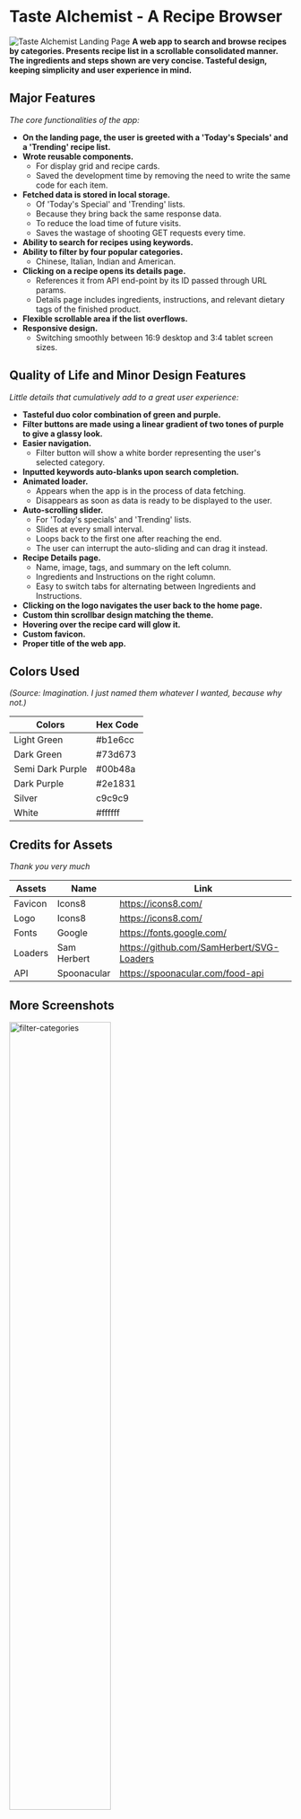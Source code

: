 # Taste Alchemist - A Recipe Browser

![Taste Alchemist Landing Page](https://firebasestorage.googleapis.com/v0/b/github-profile-v1.appspot.com/o/projects%2Ftaste-alchemist%2FScreenshot%202022-12-19%20at%2021-34-18%20Taste%20Alchemist%20-%20A%20recipe%20browser%20tool%20with%20cooking%20instructions%20%26%20ingredients%20list.webp?alt=media&token=adf57fb3-e847-4821-9e20-c6a674bd06f3)
**A web app to search and browse recipes by categories. Presents recipe list in a scrollable consolidated manner. The ingredients and steps shown are very concise. Tasteful design, keeping simplicity and user experience in mind.**

## Major Features

_The core functionalities of the app:_

- **On the landing page, the user is greeted with a 'Today's Specials' and a 'Trending' recipe list.**
- **Wrote reusable components.**
  - For display grid and recipe cards.
  - Saved the development time by removing the need to write the same code for each item.
- **Fetched data is stored in local storage.**
  - Of 'Today's Special' and 'Trending' lists.
  - Because they bring back the same response data.
  - To reduce the load time of future visits.
  - Saves the wastage of shooting GET requests every time.
- **Ability to search for recipes using keywords.**
- **Ability to filter by four popular categories.**
  - Chinese, Italian, Indian and American.
- **Clicking on a recipe opens its details page.**
  - References it from API end-point by its ID passed through URL params.
  - Details page includes ingredients, instructions, and relevant dietary tags of the finished product.
- **Flexible scrollable area if the list overflows.**
- **Responsive design.**
  - Switching smoothly between 16:9 desktop and 3:4 tablet screen sizes.

## Quality of Life and Minor Design Features

_Little details that cumulatively add to a great user experience:_

- **Tasteful duo color combination of green and purple.**
- **Filter buttons are made using a linear gradient of two tones of purple to give a glassy look.**
- **Easier navigation.**
  - Filter button will show a white border representing the user's selected category.
- **Inputted keywords auto-blanks upon search completion.**
- **Animated loader.**
  - Appears when the app is in the process of data fetching.
  - Disappears as soon as data is ready to be displayed to the user.
- **Auto-scrolling slider.**
  - For 'Today's specials' and 'Trending' lists.
  - Slides at every small interval.
  - Loops back to the first one after reaching the end.
  - The user can interrupt the auto-sliding and can drag it instead.
- **Recipe Details page.**
  - Name, image, tags, and summary on the left column.
  - Ingredients and Instructions on the right column.
  - Easy to switch tabs for alternating between Ingredients and Instructions.
- **Clicking on the logo navigates the user back to the home page.**
- **Custom thin scrollbar design matching the theme.**
- **Hovering over the recipe card will glow it.**
- **Custom favicon.**
- **Proper title of the web app.**

## Colors Used

_(Source: Imagination. I just named them whatever I wanted, because why not.)_

| Colors           | Hex Code |
| ---------------- | -------- |
| Light Green      | #b1e6cc  |
| Dark Green       | #73d673  |
| Semi Dark Purple | #00b48a  |
| Dark Purple      | #2e1831  |
| Silver           | c9c9c9   |
| White            | #ffffff  |

## Credits for Assets

_Thank you very much_

| Assets  | Name        | Link                                      |
| ------- | ----------- | ----------------------------------------- |
| Favicon | Icons8      | https://icons8.com/                       |
| Logo    | Icons8      | https://icons8.com/                       |
| Fonts   | Google      | https://fonts.google.com/                 |
| Loaders | Sam Herbert | https://github.com/SamHerbert/SVG-Loaders |
| API     | Spoonacular | https://spoonacular.com/food-api          |

## More Screenshots

<img align="center" width="60%" height="60%" src="https://firebasestorage.googleapis.com/v0/b/github-profile-v1.appspot.com/o/projects%2Ftaste-alchemist%2FScreenshot%202022-12-19%20at%2021-34-57%20Taste%20Alchemist%20-%20A%20recipe%20browser%20tool%20with%20cooking%20instructions%20%26%20ingredients%20list.webp?alt=media&token=466ff54b-8a65-40bb-ae31-8ae2d05eb964" alt="filter-categories">

<img align="center" width="60%" height="60%" src="https://firebasestorage.googleapis.com/v0/b/github-profile-v1.appspot.com/o/projects%2Ftaste-alchemist%2FScreenshot%202022-12-19%20at%2021-35-49%20Taste%20Alchemist%20-%20A%20recipe%20browser%20tool%20with%20cooking%20instructions%20%26%20ingredients%20list.webp?alt=media&token=d65221d3-9174-4749-8712-b372e312d37c" alt="slider">

<img align="center" width="60%" height="60%" src="https://firebasestorage.googleapis.com/v0/b/github-profile-v1.appspot.com/o/projects%2Ftaste-alchemist%2FScreenshot%202022-12-19%20at%2021-36-42%20Taste%20Alchemist%20-%20A%20recipe%20browser%20tool%20with%20cooking%20instructions%20%26%20ingredients%20list.webp?alt=media&token=6888452c-f1b1-4408-9d82-f4b0309892e4" alt="search-bar">

<img align="center" width="60%" height="60%" src="https://firebasestorage.googleapis.com/v0/b/github-profile-v1.appspot.com/o/projects%2Ftaste-alchemist%2FScreenshot%202022-12-19%20at%2021-37-20%20Taste%20Alchemist%20-%20A%20recipe%20browser%20tool%20with%20cooking%20instructions%20%26%20ingredients%20list.webp?alt=media&token=f1fb5644-4b18-4a6a-adea-633c9038e4aa" alt="overflow">

<img align="center" width="60%" height="60%" src="https://firebasestorage.googleapis.com/v0/b/github-profile-v1.appspot.com/o/projects%2Ftaste-alchemist%2FScreenshot%202022-12-19%20at%2021-38-08%20Taste%20Alchemist%20-%20A%20recipe%20browser%20tool%20with%20cooking%20instructions%20%26%20ingredients%20list.webp?alt=media&token=ccd676f5-abea-4031-aa54-47e344a59065" alt="responsive-tablet">

<img align="center" width="60%" height="60%" src="https://firebasestorage.googleapis.com/v0/b/github-profile-v1.appspot.com/o/projects%2Ftaste-alchemist%2FScreenshot%202022-12-19%20at%2021-39-57%20Taste%20Alchemist%20-%20A%20recipe%20browser%20tool%20with%20cooking%20instructions%20%26%20ingredients%20list.webp?alt=media&token=59942c31-9d74-4aad-9cc2-5189f11dda53" alt="details">

<img align="center" width="60%" height="60%" src="https://firebasestorage.googleapis.com/v0/b/github-profile-v1.appspot.com/o/projects%2Ftaste-alchemist%2FScreenshot%202022-12-19%20at%2021-40-08%20Taste%20Alchemist%20-%20A%20recipe%20browser%20tool%20with%20cooking%20instructions%20%26%20ingredients%20list.webp?alt=media&token=66c3f968-783c-4d03-9597-9ff857913f8f" alt="tabs">
